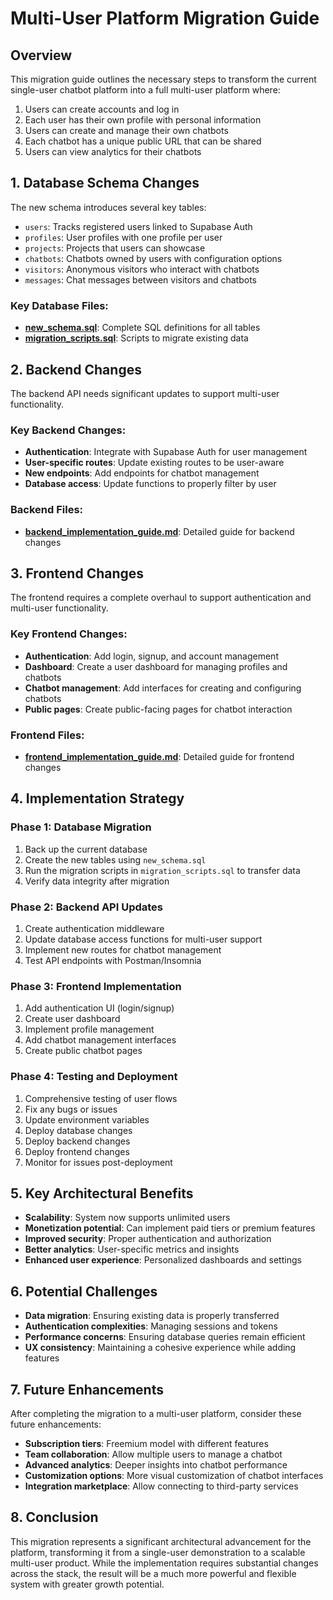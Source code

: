# Multi-User Platform Migration Guide

## Overview

This migration guide outlines the necessary steps to transform the current single-user chatbot platform into a full multi-user platform where:

1. Users can create accounts and log in
2. Each user has their own profile with personal information
3. Users can create and manage their own chatbots
4. Each chatbot has a unique public URL that can be shared
5. Users can view analytics for their chatbots

## 1. Database Schema Changes

The new schema introduces several key tables:

- `users`: Tracks registered users linked to Supabase Auth
- `profiles`: User profiles with one profile per user
- `projects`: Projects that users can showcase
- `chatbots`: Chatbots owned by users with configuration options
- `visitors`: Anonymous visitors who interact with chatbots
- `messages`: Chat messages between visitors and chatbots

### Key Database Files:

- **[new_schema.sql](new_schema.sql)**: Complete SQL definitions for all tables
- **[migration_scripts.sql](migration_scripts.sql)**: Scripts to migrate existing data

## 2. Backend Changes

The backend API needs significant updates to support multi-user functionality.

### Key Backend Changes:

- **Authentication**: Integrate with Supabase Auth for user management
- **User-specific routes**: Update existing routes to be user-aware
- **New endpoints**: Add endpoints for chatbot management
- **Database access**: Update functions to properly filter by user

### Backend Files:

- **[backend_implementation_guide.md](backend_implementation_guide.md)**: Detailed guide for backend changes

## 3. Frontend Changes

The frontend requires a complete overhaul to support authentication and multi-user functionality.

### Key Frontend Changes:

- **Authentication**: Add login, signup, and account management
- **Dashboard**: Create a user dashboard for managing profiles and chatbots
- **Chatbot management**: Add interfaces for creating and configuring chatbots
- **Public pages**: Create public-facing pages for chatbot interaction

### Frontend Files:

- **[frontend_implementation_guide.md](frontend_implementation_guide.md)**: Detailed guide for frontend changes

## 4. Implementation Strategy

### Phase 1: Database Migration

1. Back up the current database
2. Create the new tables using `new_schema.sql`
3. Run the migration scripts in `migration_scripts.sql` to transfer data
4. Verify data integrity after migration

### Phase 2: Backend API Updates

1. Create authentication middleware
2. Update database access functions for multi-user support
3. Implement new routes for chatbot management
4. Test API endpoints with Postman/Insomnia

### Phase 3: Frontend Implementation

1. Add authentication UI (login/signup)
2. Create user dashboard
3. Implement profile management
4. Add chatbot management interfaces
5. Create public chatbot pages

### Phase 4: Testing and Deployment

1. Comprehensive testing of user flows
2. Fix any bugs or issues
3. Update environment variables
4. Deploy database changes
5. Deploy backend changes
6. Deploy frontend changes
7. Monitor for issues post-deployment

## 5. Key Architectural Benefits

- **Scalability**: System now supports unlimited users
- **Monetization potential**: Can implement paid tiers or premium features
- **Improved security**: Proper authentication and authorization
- **Better analytics**: User-specific metrics and insights
- **Enhanced user experience**: Personalized dashboards and settings

## 6. Potential Challenges

- **Data migration**: Ensuring existing data is properly transferred
- **Authentication complexities**: Managing sessions and tokens
- **Performance concerns**: Ensuring database queries remain efficient
- **UX consistency**: Maintaining a cohesive experience while adding features

## 7. Future Enhancements

After completing the migration to a multi-user platform, consider these future enhancements:

- **Subscription tiers**: Freemium model with different features
- **Team collaboration**: Allow multiple users to manage a chatbot
- **Advanced analytics**: Deeper insights into chatbot performance
- **Customization options**: More visual customization of chatbot interfaces
- **Integration marketplace**: Allow connecting to third-party services

## 8. Conclusion

This migration represents a significant architectural advancement for the platform, transforming it from a single-user demonstration to a scalable multi-user product. While the implementation requires substantial changes across the stack, the result will be a much more powerful and flexible system with greater growth potential. 